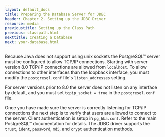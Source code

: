 ```yaml
---
layout: default_docs
title: Preparing the Database Server for JDBC
header: Chapter 2. Setting up the JDBC Driver
resource: media
previoustitle: Setting up the Class Path
previous: classpath.html
nexttitle: Creating a Database
next: your-database.html
---
```


Because Java does not support using unix sockets the PostgreSQL™ server must be
configured to allow TCP/IP connections. Starting with server version 8.0 TCP/IP
connections are allowed from `localhost`. To allow connections to other interfaces
than the loopback interface, you must modify the `postgresql.conf` file's `listen_addresses`
setting.

For server versions prior to 8.0 the server does not listen on any interface by
default, and you must set `tcpip_socket = true` in the `postgresql.conf` file.

Once you have made sure the server is correctly listening for TCP/IP connections
the next step is to verify that users are allowed to connect to the server. Client
authentication is setup in `pg_hba.conf`. Refer to the main PostgreSQL™ documentation
for details. The JDBC driver supports the `trust`, `ident`, `password`, `md5`, and
`crypt` authentication methods.